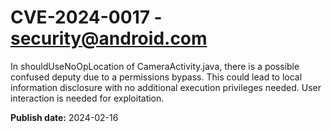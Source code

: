 # CVE-2024-0017 - security@android.com

In shouldUseNoOpLocation of CameraActivity.java, there is a possible confused deputy due to a permissions bypass. This could lead to local information disclosure with no additional execution privileges needed. User interaction is needed for exploitation.

**Publish date:** 2024-02-16
